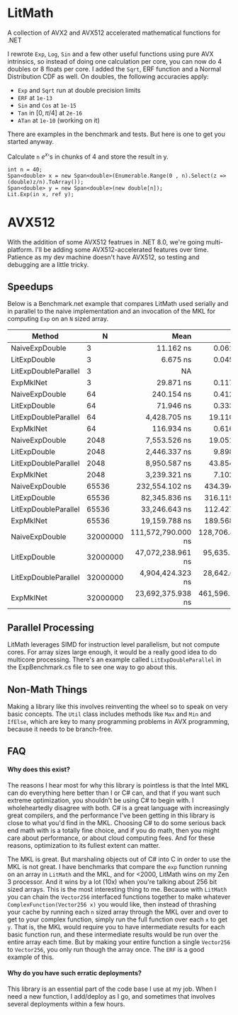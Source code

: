 # LitMath
 A collection of AVX2 and AVX512 accelerated mathematical functions for .NET

 I rewrote `Exp`, `Log`, `Sin` and a few other useful functions using pure AVX intrinsics, so instead of doing one calculation per core, you can now do 4 doubles or 8 floats per core. I added the `Sqrt`, ERF function and a Normal Distribution CDF as well. On doubles, the following accuracies apply:
 
  - `Exp` and `Sqrt` run at double precision limits
  - `ERF` at `1e-13` 
  - `Sin` and `Cos` at `1e-15`
  - `Tan` in $[0,\pi/4]$ at `2e-16`
  - `ATan` at `1e-10` (working on it)

 There are examples in the benchmark and tests. But here is one to get you started anyway.

 Calculate `n` $e^x$'s in chunks of 4 and store the result in y.

 ```
int n = 40;
Span<double> x = new Span<double>(Enumerable.Range(0 , n).Select(z => (double)z/n).ToArray());
Span<double> y = new Span<double>(new double[n]);
Lit.Exp(in x, ref y);
 ```
 
 # AVX512
 With the addition of some AVX512 featrues in .NET 8.0, we're going multi-platform. I'll be adding some AVX512-accelerated features over time. Patience as my dev machine doesn't have AVX512, so testing and debugging are a little tricky. 

## Speedups
Below is a Benchmark.net example that compares LitMath used serially and in parallel to the naive implementation and an invocation of the MKL for computing `Exp` on an `N` sized array.

|               Method |        N |               Mean |           Error |          StdDev |
|--------------------- |--------- |-------------------:|----------------:|----------------:|
|       NaiveExpDouble |        3 |          11.162 ns |       0.0619 ns |       0.0579 ns |
|         LitExpDouble |        3 |           6.675 ns |       0.0452 ns |       0.0377 ns |
| LitExpDoubleParallel |        3 |                 NA |              NA |              NA |
|            ExpMklNet |        3 |          29.871 ns |       0.1172 ns |       0.1039 ns |
|       NaiveExpDouble |       64 |         240.154 ns |       0.4125 ns |       0.3445 ns |
|         LitExpDouble |       64 |          71.946 ns |       0.3332 ns |       0.2954 ns |
| LitExpDoubleParallel |       64 |       4,428.705 ns |      19.1108 ns |      16.9412 ns |
|            ExpMklNet |       64 |         116.934 ns |       0.6166 ns |       0.5466 ns |
|       NaiveExpDouble |     2048 |       7,553.526 ns |      19.0518 ns |      17.8211 ns |
|         LitExpDouble |     2048 |       2,446.337 ns |       9.8982 ns |       8.7745 ns |
| LitExpDoubleParallel |     2048 |       8,950.587 ns |      43.8549 ns |      38.8763 ns |
|            ExpMklNet |     2048 |       3,239.321 ns |       7.1020 ns |       6.6432 ns |
|       NaiveExpDouble |    65536 |     232,554.102 ns |     434.3946 ns |     339.1467 ns |
|         LitExpDouble |    65536 |      82,345.836 ns |     316.1190 ns |     295.6979 ns |
| LitExpDoubleParallel |    65536 |      33,246.643 ns |     112.4273 ns |     105.1645 ns |
|            ExpMklNet |    65536 |      19,159.788 ns |     189.5683 ns |     158.2981 ns |
|       NaiveExpDouble | 32000000 | 111,572,790.000 ns | 128,706.4656 ns | 114,094.9294 ns |
|         LitExpDouble | 32000000 |  47,072,238.961 ns |  95,635.2682 ns |  84,778.1743 ns |
| LitExpDoubleParallel | 32000000 |   4,904,424.323 ns |  28,642.6496 ns |  26,792.3522 ns |
|            ExpMklNet | 32000000 |  23,692,375.938 ns | 461,596.1351 ns | 690,895.3606 ns |

 
## Parallel Processing
LitMath leverages SIMD for instruction level parallelism, but not compute cores. For array sizes large enough, it would be a really good idea to do multicore processing. There's an example called `LitExpDoubleParallel` in the ExpBenchmark.cs file to see one way to go about this. 

## Non-Math Things
Making a library like this involves reinventing the wheel so to speak on very basic concepts. The `Util` class includes methods like `Max` and `Min` and `IfElse`, which are key to many programming problems in AVX programming, because it needs to be branch-free.

## FAQ
#### Why does this exist?
The reasons I hear most for why this library is pointless is that the Intel MKL can do everything here better than I or C# can, and that if you want such extreme optimization, you shouldn't be using C# to begin with. I wholeheartedly disagree with both. C# is a great language with increasingly great compilers, and the performance I've been getting in this library is close to what you'd find in the MKL. Choosing C# to do some serious back end math with is a totally fine choice, and if you do math, then you might care about performance, or about cloud computing fees. And for these reasons, optimization to its fullest extent can matter.

The MKL is great. But marshaling objects out of C# into C in order to use the MKL is not great. I have benchmarks that compare the `exp` function running on an array in `LitMath` and the MKL, and for <2000, LitMath wins on my Zen 3 processor. And it wins by a lot (10x) when you're talking about 256 bit sized arrays. This is the most interesting thing to me. Because with `LitMath` you can chain the `Vector256` interfaced functions together to make whatever `ComplexFunction(Vector256 x)` you would like, then instead of thrashing your cache by running each `n` sized array through the MKL over and over to get to your complex function, simply run the full function over each `x` to get `y`. That is, the MKL would require you to have intermediate results for each basic function run, and these intermediate results would be run over the entire array each time. But by making your entire function a single `Vector256` to `Vector256`, you only run though the array once. The `ERF` is a good example of this. 

#### Why do you have such erratic deployments?
This library is an essential part of the code base I use at my job. When I need a new function, I add/deploy as I go, and sometimes that involves several deployments within a few hours. 
